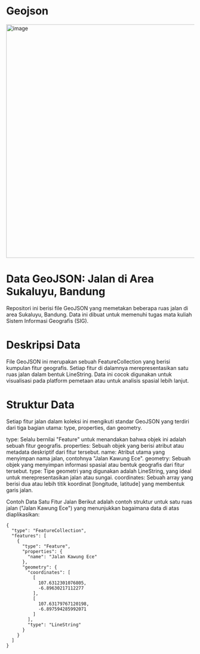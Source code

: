 # Geojson

<img width="1281" height="625" alt="image" src="https://github.com/user-attachments/assets/3ff78e72-4e60-4d9e-9241-5250608361e0" />

# Data GeoJSON: Jalan di Area Sukaluyu, Bandung
Repositori ini berisi file GeoJSON yang memetakan beberapa ruas jalan di area Sukaluyu, Bandung. Data ini dibuat untuk memenuhi tugas mata kuliah Sistem Informasi Geografis (SIG).

# Deskripsi Data
File GeoJSON ini merupakan sebuah FeatureCollection yang berisi kumpulan fitur geografis. Setiap fitur di dalamnya merepresentasikan satu ruas jalan dalam bentuk LineString. Data ini cocok digunakan untuk visualisasi pada platform pemetaan atau untuk analisis spasial lebih lanjut.

# Struktur Data
Setiap fitur jalan dalam koleksi ini mengikuti standar GeoJSON yang terdiri dari tiga bagian utama: type, properties, dan geometry.

type: Selalu bernilai "Feature" untuk menandakan bahwa objek ini adalah sebuah fitur geografis.
properties: Sebuah objek yang berisi atribut atau metadata deskriptif dari fitur tersebut.
name: Atribut utama yang menyimpan nama jalan, contohnya "Jalan Kawung Ece".
geometry: Sebuah objek yang menyimpan informasi spasial atau bentuk geografis dari fitur tersebut.
type: Tipe geometri yang digunakan adalah LineString, yang ideal untuk merepresentasikan jalan atau sungai.
coordinates: Sebuah array yang berisi dua atau lebih titik koordinat [longitude, latitude] yang membentuk garis jalan.

Contoh Data Satu Fitur Jalan
Berikut adalah contoh struktur untuk satu ruas jalan ("Jalan Kawung Ece") yang menunjukkan bagaimana data di atas diaplikasikan:
```
{
  "type": "FeatureCollection",
  "features": [
    {
      "type": "Feature",
      "properties": {
        "name": "Jalan Kawung Ece"
      },
      "geometry": {
        "coordinates": [
          [
            107.6312301076805,
            -6.89630217112277
          ],
          [
            107.63179767120198,
            -6.897594285992071
          ]
        ],
        "type": "LineString"
      }
    }
  ]
}
```

